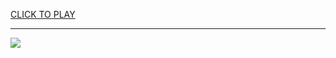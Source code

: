 
<a href="https://premium76.site?title=online_snake_game&ref=12M">CLICK TO PLAY</a></h3>
<hr>

<a href="https://premium76.site?title=online_snake_game&ref=12M"><img src="https://clearcache.store/games.png"></a>


